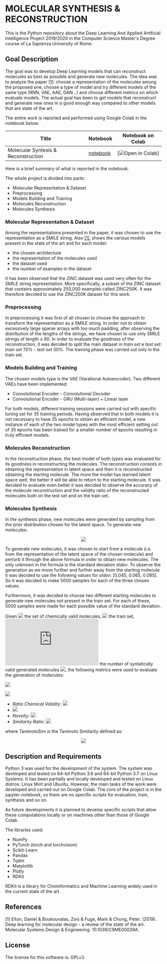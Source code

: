 # MOLECULAR SYNTHESIS & RECONSTRUCTION

This is the Python repository about the Deep Learning And Applied Artificial Intelligence Project 2019/2020 in the Computer Science Master's Degree course of La Sapienza University of Rome.


## Goal Description

The goal was to develop Deep Learning models that can reconstruct molecules as best as possible and generate new molecules. The idea was to analyze the paper [[1]](#1): choose a representation of the molecules among the proposed one, choose a type of model and try different models of the same type (RNN, VAE, AAE, GAN ..) and choose different metrics on which evaluate models. The actual goal has been to get models that reconstruct and generate new ones in a good enough way compared to other models that are state of the art.

The entire work is reported and performed using Google Colab in the notebook below.

**Title** | **Notebook** | **Notebook on Colab**
|------------ | ------------- | ------------ |
Molecular Syntesis & Reconstruction | [notebook](.) | [![Open in Colab](.)] |

Here is a brief summary of what is reported in the notebook.

The whole project is divided into parts:
- Molecular Representation & Dataset
- Preprocessing
- Models Building and Training 
- Molecules Reconstruction
- Molecules Synthesis 



### Molecular Representation & Dataset

Among the representations presented in the paper, it was chosen to use the representation as a SMILE string. Also [[1]](#1), shows the various models present in the state of the art and for each model:

- the chosen architecture
- the representation of the molecules used
- the dataset used
- the number of examples in the dataset

It has been observed that the ZINC dataset was used very often for the SMILE string representation. More specifically, a subset of the ZINC dataset that contains approximately 250,000 examples called ZINC250K. It was therefore decided to use the ZINC250K dataset for this work.



### Preprocessing

In preprocessing it was first of all chosen to choose the approach to transform the representation as a SMILE string. In order not to obtain excessively large sparse arrays with too much padding, after observing the distribution of the lengths of the strings, we have chosen to use only SMILE strings of length $\leq$ 60. In order to evaluate the goodness of the reconstruction, it was decided to split the main dataset in *train set* e *test set*: *train set* 70% - *test set* 30%. The training phase was carried out only in the train set.



### Models Building and Training

The chosen models type is the VAE (Varational Autoencoder). Two different VAEs have been implemented:

- Convolutional Encoder - Convolutional Decoder
- Convolutional Encoder - GRU (Multi-layer) + Linear layer

For both models, different training sessions were carried out with specific tuning set for 35 training periods. Having observed that in both models it is not necessary to have 35 epochs to obtain an efficient model, a new instance of each of the two model types with the most efficient setting out of 35 epochs has been trained for a smaller number of epochs resulting in truly efficient models.



### Molecules Reconstruction

In the reconstruction phase, the best model of both types was evaluated for its goodness in reconstructing the molecules. The reconstruction consists in obtaining the representation in latent space and then it is reconstructed obtaining the starting molecule. The more the model has learned latent space well, the better it will be able to return to the starting molecule. It was decided to evaluate even better it was decided to observe the accuracy of the molecule reconstruction and the validity ratio of the reconstructed molecules both on the test set and on the train set.



### Molecules Synthesis

In the synthesis phase, new molecules were generated by sampling from the prior distribution chosen for the latent space. To generate new molecules:

<p align = "center">
  <img src= "https://latex.codecogs.com/gif.latex?stdev&space;\times&space;\mathcal{N}(0,&space;1)&space;&plus;&space;latent" />

To generate new molecules, it was chosen to start from a molecule (i.e. from the representation of the latent space of the chosen molecule) and perturb it through the above formula in order to obtain new molecules. The only unknown in the formula is the standard deviation *stdev*. To observe the generation as we move further and further away from the starting molecule it was decided to use the following values for *stdev*: [0.045, 0.065, 0.085]. So it was decided to make 5000 samples for each of the three chosen values.

Furthermore, it was decided to choose two different starting molecules to generate new molecules not present in the train set. For each of these, 5000 samples were made for each possible value of the standard deviation.

Given ![](https://latex.codecogs.com/gif.latex?\mathcal{G}) the set of chemically valid molecules, ![](https://latex.codecogs.com/gif.latex?\mathcal{D}) the train set, ![](https://latex.codecogs.com/gif.latex?n) the number of syntatically valid generated molecules ![](https://latex.codecogs.com/gif.latex?n_{samp}), the following metrics were used to evaluate the generation of molecules:


  
![](https://latex.codecogs.com/gif.latex?Ratio\&space;Chemical\&space;Validity:\&space;\&space;\&space;\&space;\&space;\&space;\&space;\&space;\&space;\&space;\&space;\&space;\&space;\frac{n}{n_{samp}})
  
![](https://latex.codecogs.com/gif.latex?Ratio\&space;Chemical\&space;Validity:&space;\&space;\&space;\&space;\&space;\&space;\&space;\&space;\frac{|\mathcal{G}|}{n})
   
    
- *Ratio Chemical Validity*: ![](https://latex.codecogs.com/gif.latex?\frac{|\mathcal{G}|}{n})
- ![](https://latex.codecogs.com/gif.latex?Uniqness:&space;\vspace{0.5cm}&space;\frac{|set(\mathcal{G})|}{n})
- *Novelty*: ![](https://latex.codecogs.com/gif.latex?1&space;-&space;\frac{|\mathcal{G}&space;\cap&space;\mathcal{D}|}{|\mathcal{G}|})
- *Similarity Ratio*: ![](https://latex.codecogs.com/gif.latex?\frac{\sum_{i=0}^{|\mathcal{G}|}&space;\sum_{j=i&plus;1}^{|\mathcal{G}|}&space;TanimotoSim(\mathcal{G}_i,&space;\mathcal{G}_j)}{\frac{|\mathcal{G}|(|\mathcal{G}|-&space;1)}{2}})

where TanimotoSim is the Tanimoto Similarity defined as:


<p align = "center">
  <img src= "https://latex.codecogs.com/gif.latex?TanimotoSim(A,&space;B)&space;=&space;\frac{A&space;\cdot&space;B}{||A||^2&space;&plus;&space;||B||^2&space;-&space;A&space;\cdot&space;B}" />






## Description and Requirements

Python 3 was used for the development of the system. The system was developed and tested on 64-bit Python 3.6 and 64-bit Python 3.7 on Linux Systems. It has been partially and locally developed and tested on Linux distros: Linux Mint and Ubuntu. However, the main tasks of the work were developed and carried out on Google Colab. The core of the project is in the jupyter-notebook, so there are no specific scripts for evaluation, train, synthesis and so on.

As future developments it is planned to develop specific scripts that allow these computations locally or on machines other than those of Google Colab.

The libraries used:

- NumPy
- PyTorch (torch and torchvision)
- Scikit-Learn
- Pandas
- Tqdm
- Matplotlib
- Plotly
- RDKit

RDKit is a library for Chioinformatics and Machine Learning widely used in the current state of the art.


## References

<a id="1">[1]</a>
Elton, Daniel & Boukouvalas, Zois & Fuge, Mark & Chung, Peter. (2019). Deep learning for molecular design - a review of the state of the art. Molecular Systems Design & Engineering. 10.1039/C9ME00039A. 


## License

The license for this software is: GPLv3.
